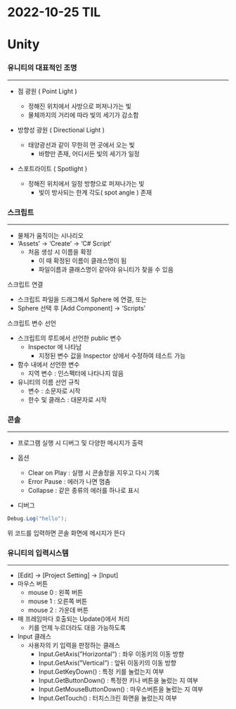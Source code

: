 # 2022-10-25 TIL

# Unity

### 유니티의 대표적인 조명

---

- 점 광원 ( Point Light )
    - 정해진 위치에서 사방으로 퍼져나가는 빛
    - 물체까지의 거리에 따라 빛의 세기가 감소함

- 방향성 광원 ( Directional Light )
    - 태양광선과 같이 무한히 먼 곳에서 오는 빛
        - 바향만 존재, 어디서든 빛의 세기가 일정

- 스포트라이트 ( Spotlight )
    - 정해진 위치에서 일정 방향으로 퍼져나가는 빛
        - 빛이 방사되는 한계 각도( spot angle ) 존재

### 스크립트

---

- 물체가 움직이는 시나리오
- ‘Assets’ → ‘Create’ → ‘C# Script’
    - 처음 생성 시 이름을 확정
        - 이 때 확정된 이름이 클래스명이 됨
        - 파일이름과 클래스명이 같아야 유니티가 찾을 수 있음

스크립트 연결 

- 스크립트 파일을 드래그해서 Sphere 에 연결, 또는
- Sphere 선택 후 [Add Component] → ‘Scripts’

스크립트 변수 선언 

- 스크립트의 루트에서 선언한 public 변수
    - Inspector 에 나타남
        - 지정된 변수 값을 Inspector 상에서 수정하여 테스트 가능
- 함수 내에서 선언한 변수
    - 지역 변수 : 인스펙터에 나타나지 않음
- 유니티의 이름 선언 규칙
    - 변수 : 소문자로 시작
    - 한수 및 클래스 : 대문자로 시작

### 콘솔

---

- 프로그램 실행 시 디버그 및 다양한 메시지가 출력
- 옵션
    - Clear on Play : 실행 시 콘솔창을 지우고 다시 기록
    - Error Pause : 에러가 나면 멈춤
    - Collapse : 같은 종류의 에러를 하나로 표시

- 디버그

```csharp
Debug.Log("hello");
```

위 코드를 입력하면 콘솔 화면에 메시지가 뜬다 

### 유니티의 입력시스템

---

- [Edit] → [Project Setting] → [Input]
- 마우스 버튼
    - mouse 0 : 왼쪽 버튼
    - mouse 1 : 오른쪽 버튼
    - mouse 2 : 가운데 버튼
- 매 프레임마다 호출되는 Update()에서 처리
    - 키를 언제 누르더라도 대응 가능하도록
- Input 클래스
    - 사용자의 키 입력을 판정하는 클래스
        - Input.GetAxis(”Horizontal”) : 좌우 이동키의 이동 방향
        - Input.GetAxis(”Vertical”) : 앞뒤 이동키의 이동 방향
        - Input.GetKeyDown() : 특정 키를 눌렀는지 여부
        - Input.GetButtonDown() : 특정한 키나 버튼을 눌렀는 지 여부
        - Input.GetMouseButtonDown() : 마우스버튼을 눌렀는 지 여부
        - Input.GetTouch() : 터치스크린 화면을 눌렀는지 여부